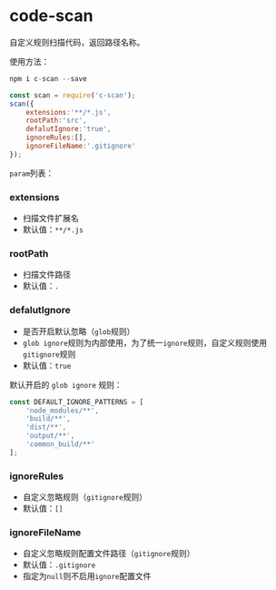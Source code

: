 # code-scan

自定义规则扫描代码，返回路径名称。

使用方法：

```js
npm i c-scan --save
```

```js
const scan = require('c-scan');
scan({
    extensions:'**/*.js',
    rootPath:'src',
    defalutIgnore:'true',
    ignoreRules:[],
    ignoreFileName:'.gitignore'
});
```

`param`列表：

### extensions

- 扫描文件扩展名
- 默认值：`**/*.js`

### rootPath

- 扫描文件路径
- 默认值：`.`

### defalutIgnore

- 是否开启默认忽略（`glob`规则）
- `glob ignore`规则为内部使用，为了统一`ignore`规则，自定义规则使用`gitignore`规则
- 默认值：`true`

默认开启的 `glob ignore` 规则：

```js
const DEFAULT_IGNORE_PATTERNS = [
    'node_modules/**',
    'build/**',
    'dist/**',
    'output/**',
    'common_build/**'
];
```

### ignoreRules

- 自定义忽略规则（`gitignore`规则）
- 默认值：`[]`

### ignoreFileName

- 自定义忽略规则配置文件路径（`gitignore`规则）
- 默认值：`.gitignore`
- 指定为`null`则不启用`ignore`配置文件
